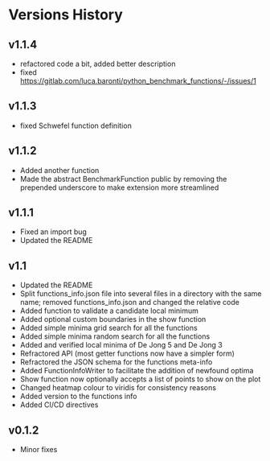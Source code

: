 # Versions History

## v1.1.4

- refactored code a bit, added better description
- fixed https://gitlab.com/luca.baronti/python_benchmark_functions/-/issues/1

## v1.1.3

- fixed Schwefel function definition

## v1.1.2

- Added another function
- Made the abstract BenchmarkFunction public by removing the prepended underscore to make extension more streamlined

## v1.1.1

- Fixed an import bug
- Updated the README

## v1.1

- Updated the README
- Split functions_info.json file into several files in a directory with the same name; removed functions_info.json and changed the relative code
- Added function to validate a candidate local minimum
- Added optional custom boundaries in the show function
- Added simple minima grid search for all the functions
- Added simple minima random search for all the functions
- Added and verified local minima of De Jong 5 and De Jong 3
- Refractored API (most getter functions now have a simpler form)
- Refractored the JSON schema for the functions meta-info
- Added FunctionInfoWriter to facilitate the addition of newfound optima
- Show function now optionally accepts a list of points to show on the plot
- Changed heatmap colour to viridis for consistency reasons
- Added version to the functions info
- Added CI/CD directives

## v0.1.2

- Minor fixes
